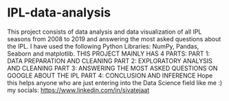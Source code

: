 # IPL-data-analysis
This project consists of data analysis and data visualization of all IPL seasons from 2008 to 2019 and answering the most asked questions about the IPL.
I have used the following Python Libraries: NumPy, Pandas, Seaborn and matplotlib.
THIS PROJECT MAINLY HAS 4 PARTS:
PART 1: DATA PREPARATION AND CLEANING
PART 2: EXPLORATORY ANALYSIS AND CLEANING
PART 3: ANSWERING THE MOST ASKED QUESTIONS ON GOOGLE ABOUT THE IPL
PART 4: CONCLUSION AND INFERENCE
Hope this helps anyone who are just entering into the Data Science field like me :)
my socials: https://www.linkedin.com/in/sivatejaat

